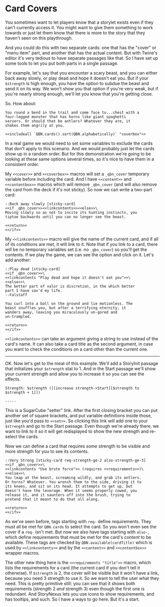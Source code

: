 Card Covers
===========

You sometimes want to let players know that a storylet exists even
if they can't currently access it. You might want to give them
something to work towards or just let them know that there is more
to the story that they haven't seen on this playthrough.

And you could do this with two separate cards: one that has the
"cover" or "menu item" part, and another that has the actual
content. But with Twine's editor it's very tedious to have
separate passages like that. So I have set up some tools to let
you put both parts in a single passage.

For example, let's say that you encounter a scary beast, and you
can either back away slowly, or play dead and hope it doesn't eat
you. But if your `$strength` is high enough, you have the option
to subdue the beast and send it on its way. We won't show you that
option if you're very weak, but if you're nearly strong enough,
we'll let you know that you're getting close.

So. How about:

	You round a bend in the trail and come face to...chest with a
	four-legged monster that has horns like giant spaghetti
	servers. Or should that be antlers? Whatever they are, it
	shakes them angrily at you.

	<<includeall `QBN.cards().sort(QBN.alphabetically)` "coverbox">>

In a real game we would need to set some variables to exclude the
cards that don't apply to this scenario. And we would probably
just let the cards show up in a random order. But for this
demonstration we're going to be looking at these same options
several times, so it's nice to have them in a consistent order.

My `<<cover>>` and `<<coverbox>>` macros will set a `_qbn_cover`
temporary variable before including the card. And I have
`<<content>>` and `<<contentbox>>` macros which will remove
`_qbn_cover` (and will also remove the card from the deck if it's
not sticky). So now we can write a two-part card:

	::Back away slowly [sticky-card]
	<<if _qbn_cover>><<linkcontents>><<else>>\
	Moving slowly so as not to incite its hunting instincts, you
	tiptoe backwards until you can no longer see the beast.

	<<return>>
	<</if>>

My `<<linkcontents>>` macro will give the name of the current
card, and if all of its conditions are met, it will link to it.
Note that if you link to a card, there will be no temporary
variables set (i.e. no `_qbn_cover`) so you'll get the contents.
If we play the game, we can see the option and click on it. Let's
add another:

	::Play dead [sticky-card]
	<<if _qbn_cover>>\
	<<linkcontents "Play dead and hope it doesn't eat you">>\
	<<else>>\
	The better part of valor is discretion, in the which better
	part I have sav'd my life.
	--Falstaff

	You curl into a ball on the ground and lie motionless. The
	beast snuffles you, but after a terrifying eternity, it
	wanders away, leaving you miraculously un-gored and
	un-trampled.

	<<return>>
	<</if>>

`<<linkcontents>>` can take an argument giving a string to use
instead of the card's name. It can also take a card title as the
second argument, in case you want to check the conditions on a
card other than the current one.

-----

OK. Now let's get to the meat of this example. We'll add a
StoryInit passage that initializes your `$strength` stat to 1.
And in the Start passage we'll show your current strength and
allow you to increase it so you can see the effects.

	Strength: $strength ([[increase strength->Start][$strength to $strength + 1]])

	-----

This is a SugarCube "setter" link. After the first closing bracket
you can put another set of square brackets, and put variable
definitions inside those, just like you'd pass to `<<set>>`. So
clicking this link will add one to your `$strength` and go to the
Start passage. Even though we're already there, we want to link to
it so it will get redisplayed to show the new strength and
re-select the cards.

Now we can define a card that requires some strength to be visible
and more strength for you to see its contents.

	::Very Strong [sticky-card req-strength-ge-2 also-strength-ge-3]
	<<if _qbn_cover>>\
	<<linkcontents "Use brute force">> (requires <<requirements>>)\
	<<else>>\
	You leap at the beast, screaming wildly, and grab its antlers.
	Or horns? Whatever. You wrench them to the side, driving it to
	its knees, and sit on its head. It attempts to get up, but
	doesn't have the leverage. When it seems properly cowed, you
	release it, and it saunters off into the brush, trying to
	pretend that it meant to do that all along.

	<<return>>
	<</if>>

As we've seen before, tags starting with `req-` define
requirements. They must all be met for `QBN.cards` to select the
card. So you won't even see the cover if a `req-` isn't met. But
now we also have tags starting with `also-`, which define
requirements that must be met for the card's *content* to be
available. These tags are checked by `QBN.available(cardTitle)`
which is used by `<<linkcontents>>` and by the `<<content>>` and
`<<contentbox>>` wrapper macros.

The other new thing here is the `<<requirements "title">>` macro,
which lists the requirements for a card (the current card if you
don't tell it otherwise).  If `$strength` is 2, the cover will be
visible but it won't have a link, because you need 3 strength to
use it. So we want to tell the user what they need.  This is
pretty primitive still: you can see that it shows both
requirements (strength 2 *and* strength 3) even though the first
one is redundant. And StoryNexus lets you use icons to show
requirements, and has tooltips, and such. So I have a ways to go
here. But it's a start.
